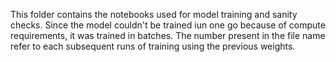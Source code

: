 This folder contains the notebooks used for model training and sanity checks.
Since the model couldn't be trained iun one go because of compute requirements, it was trained in batches.
The number present in the file name refer to each subsequent runs of training using the previous weights.
